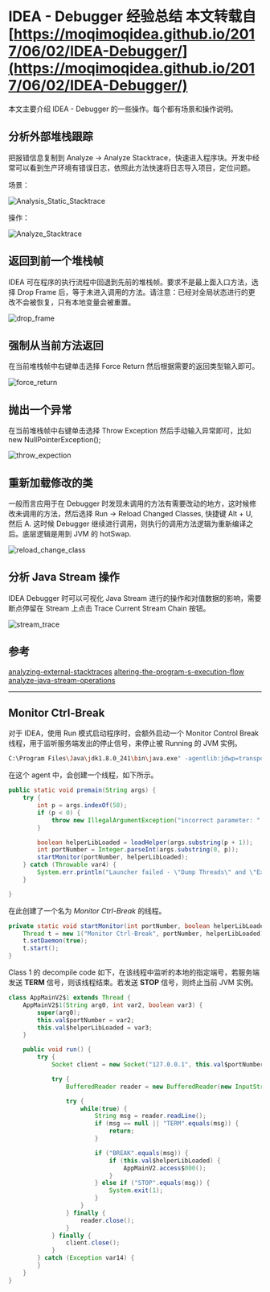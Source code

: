 # IDEA - Debugger 经验总结 本文转载自 [https://moqimoqidea.github.io/2017/06/02/IDEA-Debugger/](https://moqimoqidea.github.io/2017/06/02/IDEA-Debugger/)

本文主要介绍 IDEA - Debugger 的一些操作。每个都有场景和操作说明。

## 分析外部堆栈跟踪

把报错信息复制到 Analyze -> Analyze Stacktrace，快速进入程序块。开发中经常可以看到生产环境有错误日志，依照此方法快速将日志导入项目，定位问题。

场景：

![Analysis_Static_Stacktrace](idea-debugger-experience.assets/Analysis_Static_Stacktrace.png)

操作：

![Analyze_Stacktrace](idea-debugger-experience.assets/Analyze_Stacktrace.gif)

## 返回到前一个堆栈帧

IDEA 可在程序的执行流程中回退到先前的堆栈帧。要求不是最上面入口方法，选择 Drop Frame 后，等于未进入调用的方法。请注意：已经对全局状态进行的更改不会被恢复，只有本地变量会被重置。

![drop_frame](idea-debugger-experience.assets/drop_frame.gif)

## 强制从当前方法返回

在当前堆栈帧中右键单击选择 Force Return 然后根据需要的返回类型输入即可。

![force_return](idea-debugger-experience.assets/force_return.gif)

## 抛出一个异常

在当前堆栈帧中右键单击选择 Throw Exception 然后手动输入异常即可，比如 new NullPointerException();

![throw_expection](idea-debugger-experience.assets/throw_expection.gif)

## 重新加载修改的类

一般而言应用于在 Debugger 时发现未调用的方法有需要改动的地方，这时候修改未调用的方法，然后选择 Run -> Reload Changed Classes, 快捷键 Alt + U, 然后 A. 这时候 Debugger 继续进行调用，则执行的调用方法逻辑为重新编译之后。底层逻辑是用到 JVM 的 hotSwap.

![reload_change_class](idea-debugger-experience.assets/reload_change_class.gif)

## 分析 Java Stream 操作

IDEA Debugger 时可以可视化 Java Stream 进行的操作和对值数据的影响，需要断点停留在 Stream 上点击 Trace Current Stream Chain 按钮。

![stream_trace](idea-debugger-experience.assets/stream_trace.gif)

## 参考

[analyzing-external-stacktraces](https://www.jetbrains.com/help/idea/analyzing-external-stacktraces.html)
[altering-the-program-s-execution-flow](https://www.jetbrains.com/help/idea/altering-the-program-s-execution-flow.html)
[analyze-java-stream-operations](https://www.jetbrains.com/help/idea/analyze-java-stream-operations.html)

---

## Monitor Ctrl-Break

对于 IDEA，使用 Run 模式启动程序时，会额外启动一个 Monitor Control Break 线程，用于监听服务端发出的停止信号，来停止被 Running 的 JVM 实例。

```bash
C:\Program Files\Java\jdk1.8.0_241\bin\java.exe" -agentlib:jdwp=transport=dt_socket,address=127.0.0.1:1828,suspend=y,server=n -javaagent:C:\Users\DeltaV\AppData\Local\JetBrains\Toolbox\apps\IDEA-U\ch-0\213.7172.25\lib\idea_rt.jar=5130
```

在这个 agent 中，会创建一个线程，如下所示。

```java
public static void premain(String args) {
    try {
        int p = args.indexOf(58);
        if (p < 0) {
            throw new IllegalArgumentException("incorrect parameter: " + args);
        }

        boolean helperLibLoaded = loadHelper(args.substring(p + 1));
        int portNumber = Integer.parseInt(args.substring(0, p));
        startMonitor(portNumber, helperLibLoaded);
    } catch (Throwable var4) {
        System.err.println("Launcher failed - \"Dump Threads\" and \"Exit\" actions are unavailable (" + var4.getMessage() + ')');
    }

}
```

在此创建了一个名为 *Monitor Ctrl-Break* 的线程。

```java
private static void startMonitor(int portNumber, boolean helperLibLoaded) {
    Thread t = new 1("Monitor Ctrl-Break", portNumber, helperLibLoaded);
    t.setDaemon(true);
    t.start();
}
```

Class 1 的 decompile code 如下，在该线程中监听的本地的指定端号，若服务端发送 **TERM** 信号，则该线程结束。若发送 **STOP** 信号，则终止当前 JVM 实例。

```java
class AppMainV2$1 extends Thread {
    AppMainV2$1(String arg0, int var2, boolean var3) {
        super(arg0);
        this.val$portNumber = var2;
        this.val$helperLibLoaded = var3;
    }

    public void run() {
        try {
            Socket client = new Socket("127.0.0.1", this.val$portNumber);

            try {
                BufferedReader reader = new BufferedReader(new InputStreamReader(client.getInputStream(), "US-ASCII"));

                try {
                    while(true) {
                        String msg = reader.readLine();
                        if (msg == null || "TERM".equals(msg)) {
                            return;
                        }

                        if ("BREAK".equals(msg)) {
                            if (this.val$helperLibLoaded) {
                                AppMainV2.access$000();
                            }
                        } else if ("STOP".equals(msg)) {
                            System.exit(1);
                        }
                    }
                } finally {
                    reader.close();
                }
            } finally {
                client.close();
            }
        } catch (Exception var14) {
        }
    }
}
```
